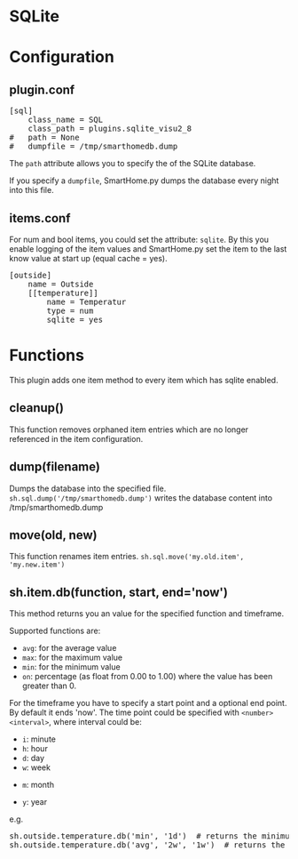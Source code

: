 # SQLite

Configuration
=============

plugin.conf
-----------
<pre>
[sql]
    class_name = SQL
    class_path = plugins.sqlite_visu2_8
#   path = None
#   dumpfile = /tmp/smarthomedb.dump
</pre>

The `path` attribute allows you to specify the of the SQLite database.

If you specify a `dumpfile`, SmartHome.py dumps the database every night into this file.

items.conf
--------------

For num and bool items, you could set the attribute: `sqlite`. By this you enable logging of the item values and SmartHome.py set the item to the last know value at start up (equal cache = yes).

<pre>
[outside]
    name = Outside
    [[temperature]]
        name = Temperatur
        type = num
        sqlite = yes
</pre>


# Functions
This plugin adds one item method to every item which has sqlite enabled.

## cleanup()
This function removes orphaned item entries which are no longer referenced in the item configuration.

## dump(filename)
Dumps the database into the specified file.
`sh.sql.dump('/tmp/smarthomedb.dump')` writes the database content into /tmp/smarthomedb.dump

## move(old, new)
This function renames item entries.
`sh.sql.move('my.old.item', 'my.new.item')`

## sh.item.db(function, start, end='now')
This method returns you an value for the specified function and timeframe.

Supported functions are:

   * `avg`: for the average value
   * `max`: for the maximum value
   * `min`: for the minimum value
   * `on`: percentage (as float from 0.00 to 1.00) where the value has been greater than 0.

For the timeframe you have to specify a start point and a optional end point. By default it ends 'now'.
The time point could be specified with `<number><interval>`, where interval could be:

   * `i`: minute
   * `h`: hour
   * `d`: day
   * `w`: week
   + `m`: month
   * `y`: year

e.g.
<pre>
sh.outside.temperature.db('min', '1d')  # returns the minimum temperature within the last day
sh.outside.temperature.db('avg', '2w', '1w')  # returns the average temperature of the week before last week
</pre>
